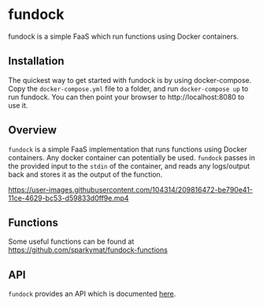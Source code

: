 # fundock

fundock is a simple FaaS which run functions using Docker containers.

## Installation

The quickest way to get started with fundock is by using docker-compose. Copy the `docker-compose.yml` file to a folder, and run `docker-compose up` to run fundock. You can then point your browser to http://localhost:8080 to use it.

## Overview

`fundock` is a simple FaaS implementation that runs functions using Docker containers. Any docker container can potentially be used. `fundock` passes in the provided input to the `stdin` of the container, and reads any logs/output back and stores it as the output of the function.

https://user-images.githubusercontent.com/104314/209816472-be790e41-11ce-4629-bc53-d59833d0ff9e.mp4

## Functions

Some useful functions can be found at https://github.com/sparkymat/fundock-functions

## API

`fundock` provides an API which is documented [here](API.md).
